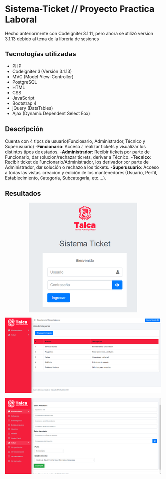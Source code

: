 # Sistema-Ticket // Proyecto Practica Laboral

Hecho anteriormente con Codeigniter 3.1.11, pero ahora se utilizó version 3.1.13 debido al tema de la libreria de sesiones

## Tecnologías utilizadas
- PHP
- Codeigniter 3 (Versión 3.1.13)
- MVC (Model-View-Controller)
- PostgreSQL
- HTML
- CSS
- JavaScript
- Bootstrap 4
- jQuery (DataTables)
- Ajax (Dynamic Dependent Select Box)

## Descripción

Cuenta con 4 tipos de usuario(Funcionario, Administrador, Técnico y Superusuario)
-**Funcionario**: Acceso a realizar tickets y visualizar los distintos tipos de estados.
-**Administrador**: Recibir tickets por parte de Funcionario, dar solucion/rechazar tickets, derivar a Técnico.
-**Tecnico**: Recibir ticket de Funcionario/Administrador, los derivador por parte de Administrador, dar solución o rechazo a los tickets.
-**Superusuario**: Acceso a todas las vistas, creacion y edición de los mantenedores (Usuario, Perfil, Establecimiento, Categoría, Subcategoría, etc....). 

## Resultados
<p align="center">
  <img src="https://github.com/diegoivg98/Sistema-Ticket/blob/main/res/login.png" width="350" title="login">
</p>

<p align="center">
  <img src="https://github.com/diegoivg98/Sistema-Ticket/blob/main/res/dashboard.png" width="650" title="dashboard">
</p>

<p align="center">
  <img src="https://github.com/diegoivg98/Sistema-Ticket/blob/main/res/form.png" width="650" title="form">
</p>
